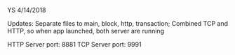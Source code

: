 YS 4/14/2018

Updates: 
Separate files to main, block, http, transaction;
Combined TCP and HTTP, so when app launched, both server are running

HTTP Server port: 8881
TCP Server port: 9991
